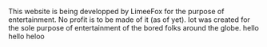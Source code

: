 This website is being developped by LimeeFox for the purpose of entertainment. No profit is to be made of it (as of yet).
Iot was created for the sole purpose of entertainment of the bored folks around the globe.
hello hello heloo
